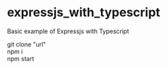 # expressjs_with_typescript
Basic example of Expressjs with Typescript

git clone "url" <br/>
npm i <br/>
npm start <br/>
